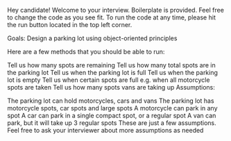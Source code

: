 
Hey candidate! Welcome to your interview. Boilerplate is provided. Feel free to change the code as you see fit. To run the code at any time, please hit the run button located in the top left corner.

Goals: Design a parking lot using object-oriented principles

Here are a few methods that you should be able to run:

Tell us how many spots are remaining
Tell us how many total spots are in the parking lot
Tell us when the parking lot is full
Tell us when the parking lot is empty
Tell us when certain spots are full e.g. when all motorcycle spots are taken
Tell us how many spots vans are taking up
Assumptions:

The parking lot can hold motorcycles, cars and vans
The parking lot has motorcycle spots, car spots and large spots
A motorcycle can park in any spot
A car can park in a single compact spot, or a regular spot
A van can park, but it will take up 3 regular spots
These are just a few assumptions. Feel free to ask your interviewer about more assumptions as needed